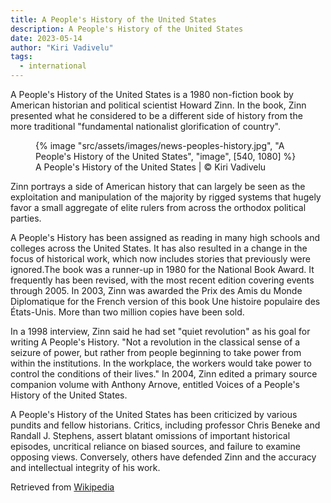 ```yaml
---
title: A People's History of the United States
description: A People's History of the United States
date: 2023-05-14
author: "Kiri Vadivelu"
tags:
  - international
---
```


A People's History of the United States is a 1980 non-fiction book by American historian and political scientist Howard Zinn. In the book, Zinn presented what he considered to be a different side of history from the more traditional "fundamental nationalist glorification of country".

<!-- excerpt -->

<figure>
{% image "src/assets/images/news-peoples-history.jpg", "A People's History of the United States", "image", [540, 1080] %}
<figcaption>A People's History of the United States | © Kiri Vadivelu</figcaption>
</figure>

Zinn portrays a side of American history that can largely be seen as the exploitation and manipulation of the majority by rigged systems that hugely favor a small aggregate of elite rulers from across the orthodox political parties.

A People's History has been assigned as reading in many high schools and colleges across the United States. It has also resulted in a change in the focus of historical work, which now includes stories that previously were ignored.The book was a runner-up in 1980 for the National Book Award. It frequently has been revised, with the most recent edition covering events through 2005. In 2003, Zinn was awarded the Prix des Amis du Monde Diplomatique for the French version of this book Une histoire populaire des États-Unis. More than two million copies have been sold.

In a 1998 interview, Zinn said he had set "quiet revolution" as his goal for writing A People's History. "Not a revolution in the classical sense of a seizure of power, but rather from people beginning to take power from within the institutions. In the workplace, the workers would take power to control the conditions of their lives." In 2004, Zinn edited a primary source companion volume with Anthony Arnove, entitled Voices of a People's History of the United States.

A People's History of the United States has been criticized by various pundits and fellow historians. Critics, including professor Chris Beneke and Randall J. Stephens, assert blatant omissions of important historical episodes, uncritical reliance on biased sources, and failure to examine opposing views. Conversely, others have defended Zinn and the accuracy and intellectual integrity of his work.

Retrieved from [Wikipedia](https://en.wikipedia.org/wiki/A_People%27s_History_of_the_United_States)
